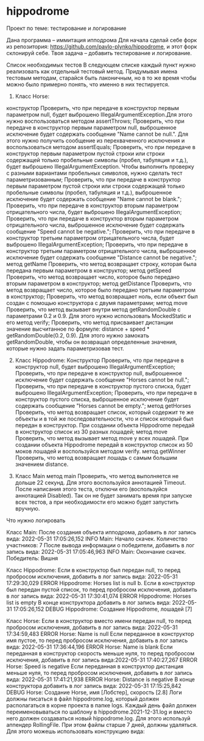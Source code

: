 # hippodrome

Проект по теме: тестирование и логирование

Дана программа – иммитация ипподрома
Для начала сделай себе форк из репозитория: https://github.com/pavlo-plynko/hippodrome, и этот форк склонируй себе.
Твоя задача – добавить тестирование и логирование.

Список необходимых тестов
В следующем списке каждый пункт нужно реализовать как отдельный тестовый метод. 
Придумывая имена тестовым методам, старайся быть лаконичным, но в то же время чтобы можно было примерно понять, что именно в них тестируется.

1. Класс Horse:

конструктор
Проверить, что при передаче в конструктор первым параметром null, будет выброшено IllegalArgumentException.Для этого нужно воспользоваться методом assertThrows;
Проверить, что при передаче в конструктор первым параметром null, выброшенное исключение будет содержать сообщение "Name cannot be null.".
Для этого нужно получить сообщение из перехваченного исключения и воспользоваться методом assertEquals;
Проверить, что при передаче в конструктор первым параметром пустой строки или строки содержащей только пробельные символы (пробел, табуляция и т.д.), будет выброшено IllegalArgumentException. Чтобы выполнить проверку с разными вариантами пробельных символов, нужно сделать тест параметризованным;
Проверить, что при передаче в конструктор первым параметром пустой строки или строки содержащей только пробельные символы (пробел, табуляция и т.д.), выброшенное исключение будет содержать сообщение "Name cannot be blank.";
Проверить, что при передаче в конструктор вторым параметром отрицательного числа, будет выброшено IllegalArgumentException;
Проверить, что при передаче в конструктор вторым параметром отрицательного числа, выброшенное исключение будет содержать сообщение "Speed cannot be negative.";
Проверить, что при передаче в конструктор третьим параметром отрицательного числа, будет выброшено IllegalArgumentException;
Проверить, что при передаче в конструктор третьим параметром отрицательного числа, выброшенное исключение будет содержать сообщение "Distance cannot be negative.";
метод getName
Проверить, что метод возвращает строку, которая была передана первым параметром в конструктор;
метод getSpeed
Проверить, что метод возвращает число, которое было передано вторым параметром в конструктор;
метод getDistance
Проверить, что метод возвращает число, которое было передано третьим параметром в конструктор;
Проверить, что метод возвращает ноль, если объект был создан с помощью конструктора с двумя параметрами;
метод move
Проверить, что метод вызывает внутри метод getRandomDouble с параметрами 0.2 и 0.9. Для этого нужно использовать MockedStatic и его метод verify;
Проверить, что метод присваивает дистанции значение высчитанное по формуле: distance + speed * getRandomDouble(0.2, 0.9). Для этого нужно замокать getRandomDouble, чтобы он возвращал определенные значения, которые нужно задать параметризовав тест.

2. Класс Hippodrome:
Конструктор
Проверить, что при передаче в конструктор null, будет выброшено IllegalArgumentException;
Проверить, что при передаче в конструктор null, выброшенное исключение будет содержать сообщение "Horses cannot be null.";
Проверить, что при передаче в конструктор пустого списка, будет выброшено IllegalArgumentException;
Проверить, что при передаче в конструктор пустого списка, выброшенное исключение будет содержать сообщение "Horses cannot be empty.";
метод getHorses
Проверить, что метод возвращает список, который содержит те же объекты и в той же последовательности, что и список который был передан в конструктор. При создании объекта Hippodrome передай в конструктор список из 30 разных лошадей;
метод move
Проверить, что метод вызывает метод move у всех лошадей. При создании объекта Hippodrome передай в конструктор список из 50 моков лошадей и воспользуйся методом verify.
метод getWinner
Проверить, что метод возвращает лошадь с самым большим значением distance.

3. Класс Main
метод main
Проверить, что метод выполняется не дольше 22 секунд. Для этого воспользуйся аннотацией Timeout. После написания этого теста, отключи его (воспользуйся аннотацией Disabled). Так он не будет занимать время при запуске всех тестов, а при необходимости его можно будет запустить вручную.

Что нужно логировать

Класс Main:
После создания объекта ипподрома, добавить в лог запись вида: 2022-05-31 17:05:26,152 INFO Main: Начало скачек. Количество участников: 7
После вывода информации о победители, добавить в лог запись вида: 2022-05-31 17:05:46,963 INFO Main: Окончание скачек. Победитель: Вишня

Класс Hippodrome:
Если в конструктор был передан null, то перед пробросом исключения, добавить в лог запись вида: 2022-05-31 17:29:30,029 ERROR Hippodrome: Horses list is null
b. Если в конструктор был передан пустой список, то перед пробросом исключения, добавить в лог запись вида: 2022-05-31 17:30:41,074 ERROR Hippodrome: Horses list is empty
В конце конструктора добавить в лог запись вида: 2022-05-31 17:05:26,152 DEBUG Hippodrome: Создание Hippodrome, лошадей [7]

Класс Horse:
Если в конструктор вместо имени передан null, то перед пробросом исключения, добавить в лог запись вида: 2022-05-31 17:34:59,483 ERROR Horse: Name is null
Если переданное в конструктор имя пустое, то перед пробросом исключения, добавить в лог запись вида: 2022-05-31 17:36:44,196 ERROR Horse: Name is blank
Если переданная в конструктор скорость меньше нуля, то перед пробросом исключения, добавить в лог запись вида:2022-05-31 17:40:27,267 ERROR Horse: Speed is negative
Если переданная в конструктор дистанция меньше нуля, то перед пробросом исключения, добавить в лог запись вида: 2022-05-31 17:41:21,938 ERROR Horse: Distance is negative
В конце конструктора добавить в лог запись вида: 2022-05-31 17:15:25,842 DEBUG Horse: Создание Horse, имя [Лобстер], скорость [2.8]
Логи должны писаться в файл hippodrome.log, который должен располагаться в корне проекта в папке logs. Каждый день файл должен переименовываться по шаблону в hippodrome.2021-12-31.log и вместо него должен создаваться новый hippodrome.log. Для этого используй аппендер RollingFile. При этом файлы старше 7 дней, должны удаляться. Для этого можешь использовать конструкцию вида:

<DefaultRolloverStrategy>
    <Delete …>
        <IfFileName …/>
        <IfLastModified …/>
    </Delete>
</DefaultRolloverStrategy>
